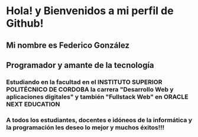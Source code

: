 <h1> Hola! y Bienvenidos a mi perfil de Github!</h1>

<h2>  Mi nombre es Federico González </h2>

<h2> Programador y amante de la tecnología </h2>

<h3> Estudiando en la facultad en el INSTITUTO SUPERIOR POLITÉCNICO DE CORDOBA la carrera "Desarrollo Web y aplicaciones digitales" y también "Fullstack Web" en ORACLE NEXT EDUCATION </h3>

<h3> A todos los estudiantes, docentes e idóneos de la informática y la programación les deseo lo mejor y muchos éxitos!!! </h3>

